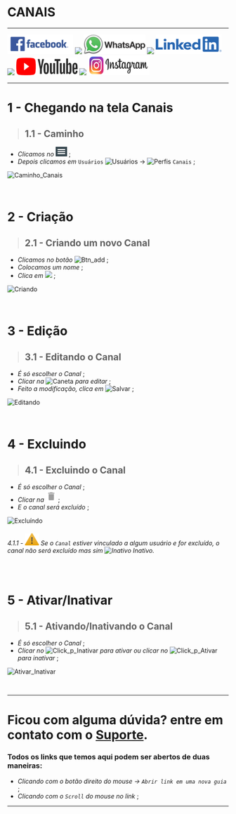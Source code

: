 # CANAIS

---

 [![Facebook](/imgpadrao/facebookescrito.png)](https://www.facebook.com/MakeSystem/)
 ![](imgpadrao/divisor.png)
 [![WhatsApp](/imgpadrao/whatsapp.png)](https://api.whatsapp.com/send?phone=555130661344)
 ![](imgpadrao/divisor.png)
 [![Linkedin](/imgpadrao/linkedin.png)](https://www.linkedin.com/company/makesystem/)
 ![](imgpadrao/divisor.png)
 [![YouTube](/imgpadrao/ytbee.png)](https://youtu.be/mZ81nXlImfc?t=244)
 ![](imgpadrao/divisor.png)
 [![Instagram](/imgpadrao/instagram.png)](https://www.instagram.com/makesystem_sistemas/)

 ---

# 1 - Chegando na tela Canais
>## __1.1 - Caminho__
* _Clicamos no_ ![menu()](imgpadrao/menu.png) ;
* _Depois clicamos em_ `Usuários` ![Usuários](imgpadrao/usuarios.png) -> ![Perfis](tela_canais/canais.png) `Canais` ;
  
![Caminho_Canais](tela_canais/caminho.gif)

<br />

# 2 - Criação
>## __2.1 - Criando um novo Canal__
* _Clicamos no botão_ ![Btn_add](imgpadrao/add.png) ;
* _Colocamos um nome_ ;
* _Clica em_ ![](imgpadrao/salvar.png) ;

![Criando](tela_canais/criando.gif)

<br />

# 3 - Edição
>## __3.1 - Editando o Canal__
* _É só escolher o Canal_ ;
* _Clicar na_ ![Caneta](imgpadrao/caneta.png) _para editar_ ;
* _Feito a modificação, clica em_ ![Salvar](imgpadrao/salvar.png) ;

![Editando](tela_canais/editando.gif)

<br />

# 4 - Excluindo
>## __4.1 - Excluindo o Canal__
* _É só escolher o Canal_ ;
* _Clicar na_ ![Lixeira](imgpadrao/lixeira.png) ;
* _E o canal será excluído_ ;

![Excluíndo](tela_canais/excluindo.gif)
###### 4.1.1 - ![Warning](imgpadrao/waarning.png) Se o `Canal` estiver vinculado a algum usuário e for excluído, o canal não será excluído mas sim ![Inativo](imgpadrao/clicAtivar.png) Inativo.

<br />

# 5 - Ativar/Inativar
>## __5.1 - Ativando/Inativando o Canal__
* _É só escolher o Canal_ ;
* _Clicar no_ ![Click_p_Inativar](imgpadrao/clicInativar.png) _para ativar ou clicar no_ ![Click_p_Ativar](imgpadrao/clicAtivar.png) _para inativar_ ;

![Ativar_Inativar](tela_canais/ativando_inativando.gif)

<br />

---

# Ficou com alguma dúvida? entre em contato com o [Suporte](http://api.whatsapp.com/send?1=pt_BR&phone=555130661344).

### Todos os links que temos aqui podem ser abertos de duas maneiras:
* _Clicando com o botão direito do mouse -> `Abrir link em uma nova guia`_ ;
* _Clicando com o `Scroll` do mouse no link_ ;

---

